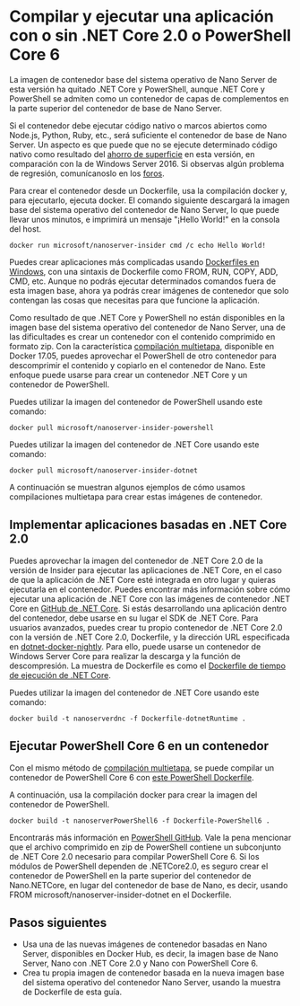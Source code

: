 # <a name="build-and-run-an-application-with-or-without-net-core-20-or-powershell-core-6"></a>Compilar y ejecutar una aplicación con o sin .NET Core 2.0 o PowerShell Core 6

La imagen de contenedor base del sistema operativo de Nano Server de esta versión ha quitado .NET Core y PowerShell, aunque .NET Core y PowerShell se admiten como un contenedor de capas de complementos en la parte superior del contenedor de base de Nano Server.  

Si el contenedor debe ejecutar código nativo o marcos abiertos como Node.js, Python, Ruby, etc., será suficiente el contenedor de base de Nano Server.  Un aspecto es que puede que no se ejecute determinado código nativo como resultado del [ahorro de superficie](https://docs.microsoft.com/en-us/windows-server/get-started/nano-in-semi-annual-channel) en esta versión, en comparación con la de Windows Server 2016. Si observas algún problema de regresión, comunícanoslo en los [foros](https://social.msdn.microsoft.com/Forums/en-US/home?forum=windowscontainers). 

Para crear el contenedor desde un Dockerfile, usa la compilación docker y, para ejecutarlo, ejecuta docker.  El comando siguiente descargará la imagen base del sistema operativo del contenedor de Nano Server, lo que puede llevar unos minutos, e imprimirá un mensaje "¡Hello World!" en la consola del host.

```
docker run microsoft/nanoserver-insider cmd /c echo Hello World!
```

Puedes crear aplicaciones más complicadas usando [Dockerfiles en Windows](https://docs.microsoft.com/en-us/virtualization/windowscontainers/manage-docker/manage-windows-dockerfile), con una sintaxis de Dockerfile como FROM, RUN, COPY, ADD, CMD, etc. Aunque no podrás ejecutar determinados comandos fuera de esta imagen base, ahora ya podrás crear imágenes de contenedor que solo contengan las cosas que necesitas para que funcione la aplicación.

Como resultado de que .NET Core y PowerShell no están disponibles en la imagen base del sistema operativo del contenedor de Nano Server, una de las dificultades es crear un contenedor con el contenido comprimido en formato zip. Con la característica [compilación multietapa](https://docs.docker.com/engine/userguide/eng-image/multistage-build/), disponible en Docker 17.05, puedes aprovechar el PowerShell de otro contenedor para descomprimir el contenido y copiarlo en el contenedor de Nano. Este enfoque puede usarse para crear un contenedor .NET Core y un contenedor de PowerShell. 

Puedes utilizar la imagen del contenedor de PowerShell usando este comando:

```
docker pull microsoft/nanoserver-insider-powershell
```

Puedes utilizar la imagen del contenedor de .NET Core usando este comando:

```
docker pull microsoft/nanoserver-insider-dotnet
```

A continuación se muestran algunos ejemplos de cómo usamos compilaciones multietapa para crear estas imágenes de contenedor.

## <a name="deploy-apps-based-on-net-core-20"></a>Implementar aplicaciones basadas en .NET Core 2.0
Puedes aprovechar la imagen del contenedor de .NET Core 2.0 de la versión de Insider para ejecutar las aplicaciones de .NET Core, en el caso de que la aplicación de .NET Core esté integrada en otro lugar y quieras ejecutarla en el contenedor.  Puedes encontrar más información sobre cómo ejecutar una aplicación de .NET Core con las imágenes de contenedor .NET Core en [GitHub de .NET Core](https://github.com/dotnet/dotnet-docker-nightly).  Si estás desarrollando una aplicación dentro del contenedor, debe usarse en su lugar el SDK de .NET Core.  Para usuarios avanzados, puedes crear tu propio contenedor de .NET Core 2.0 con la versión de .NET Core 2.0, Dockerfile, y la dirección URL especificada en [dotnet-docker-nightly](https://github.com/dotnet/dotnet-docker-nightly/tree/master/2.0). Para ello, puede usarse un contenedor de Windows Server Core para realizar la descarga y la función de descompresión.  La muestra de Dockerfile es como el [Dockerfile de tiempo de ejecución de .NET Core](https://github.com/dotnet/dotnet-docker-nightly/blob/master/2.0/runtime/nanoserver-insider/amd64/Dockerfile).


Puedes utilizar la imagen del contenedor de .NET Core usando este comando:

```
docker build -t nanoserverdnc -f Dockerfile-dotnetRuntime .
```

## <a name="run-powershell-core-6-in-a-container"></a>Ejecutar PowerShell Core 6 en un contenedor
Con el mismo método de [compilación multietapa](https://docs.docker.com/engine/userguide/eng-image/multistage-build/), se puede compilar un contenedor de PowerShell Core 6 con [este PowerShell Dockerfile](https://github.com/PowerShell/PowerShell/blob/master/docker/release/nanoserver-insider/Dockerfile).


A continuación, usa la compilación docker para crear la imagen del contenedor de PowerShell.

``` 
docker build -t nanoserverPowerShell6 -f Dockerfile-PowerShell6 .
```

Encontrarás más información en [PowerShell GitHub](https://github.com/PowerShell/PowerShell/tree/master/docker/release).  Vale la pena mencionar que el archivo comprimido en zip de PowerShell contiene un subconjunto de .NET Core 2.0 necesario para compilar PowerShell Core 6.  Si los módulos de PowerShell dependen de .NETCore2.0, es seguro crear el contenedor de PowerShell en la parte superior del contenedor de Nano.NETCore, en lugar del contenedor de base de Nano, es decir, usando FROM microsoft/nanoserver-insider-dotnet en el Dockerfile. 

## <a name="next-steps"></a>Pasos siguientes
- Usa una de las nuevas imágenes de contenedor basadas en Nano Server, disponibles en Docker Hub, es decir, la imagen base de Nano Server, Nano con .NET Core 2.0 y Nano con PowerShell Core 6.
- Crea tu propia imagen de contenedor basada en la nueva imagen base del sistema operativo del contenedor Nano Server, usando la muestra de Dockerfile de esta guía. 
